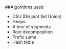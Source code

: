 ##Algorithms used

- DSU (Disjoint Set Union)
- Heaps
- A tree of segments
- Root decomposition
- Prefix sums
- Hash table

